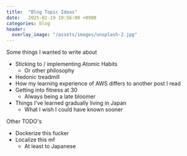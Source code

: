 ```yaml
---
title:  "Blog Topic Ideas"
date:   2025-02-19 19:56:00 +0900
categories: blog
header:
  overlay_image: "/assets/images/unsplash-2.jpg"
---
```


Some things I wanted to write about

- Sticking to / implementing Atomic Habits
  - Or other philosophy
- Hedonic treadmill
- How my learning experience of AWS differs to another post I read
- Getting into fitness at 30
  - Always being a late bloomer
- Things I've learned gradually living in Japan
  - What I wish I could have known sooner

Other TODO's

- Dockerize this fucker
- Localize this mf
  - At least to Japanese